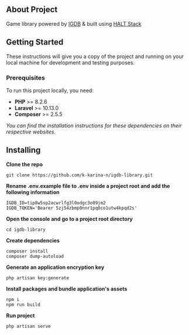 ## About Project
Game library powered by [IGDB](https://www.igdb.com/) & built using [HALT Stack](https://haltstack.dev/)

## Getting Started
These instructions will give you a copy of the project and running on your local machine for development and testing purposes. 

### Prerequisites
To run this project locally, you need:

- **PHP** >= 8.2.6
- **Laravel** >= 10.13.0
- **Composer** >= 2.5.5

*You can find the installation instructions for these dependencies on their respective websites.*

## Installing
**Clone the repo**
```
git clone https://github.com/k-karina-n/igdb-library.git
```
**Rename .env.example file to .env inside a project root and add the following information** 
```
IGDB_ID=tip8w5sp2acwrlfg3l0odgc3o09jm2
IGDB_TOKEN='Bearer 5zj54zbmp0nnr1pq0co1utw4kpqd2s'
```

**Open the console and go to a project root directory**
```
cd igdb-library
```

**Create dependencies**
```
composer install
composer dump-autoload
```
**Generate an application encryption key** 
```
php artisan key:generate
```

**Install packages and bundle application's assets**
```
npm i
npm run build
```

**Run project**
```
php artisan serve
```
